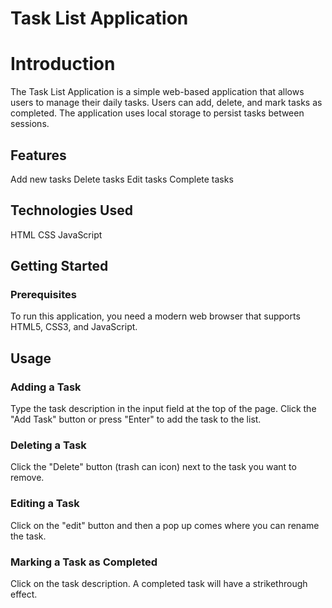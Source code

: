 # Task List Application

# Introduction
The Task List Application is a simple web-based application that allows users to manage their daily tasks. Users can add, delete, and mark tasks as completed. The application uses local storage to persist tasks between sessions.

## Features
Add new tasks
Delete tasks
Edit tasks
Complete tasks

## Technologies Used
HTML
CSS
JavaScript

## Getting Started
### Prerequisites
To run this application, you need a modern web browser that supports HTML5, CSS3, and JavaScript.

## Usage
### Adding a Task
Type the task description in the input field at the top of the page.
Click the "Add Task" button or press "Enter" to add the task to the list.
### Deleting a Task
Click the "Delete" button (trash can icon) next to the task you want to remove.
### Editing a Task
Click on the "edit" button and then a pop up comes where you can rename the task.
### Marking a Task as Completed
Click on the task description. A completed task will have a strikethrough effect.

